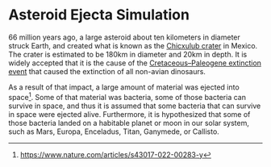 # Asteroid Ejecta Simulation
66 million years ago, a large asteroid about ten kilometers in diameter struck Earth, and created what is known as the [Chicxulub crater](https://en.wikipedia.org/wiki/Chicxulub_crater) in Mexico.  The crater is estimated to be 180km in diameter and 20km in depth.  It is widely accepted that it is the cause of the [Cretaceous–Paleogene extinction event](https://en.wikipedia.org/wiki/Cretaceous%E2%80%93Paleogene_extinction_event) that caused the extinction of all non-avian dinosaurs.

As a result of that impact, a large amount of material was ejected into space[^1].  Some of that material was bacteria, some of those bacteria can survive in space, and thus it is assumed that some bacteria that can survive in space were ejected alive.  Furthermore, it is hypothesized that some of those bacteria landed on a habitable planet or moon in our solar system, such as Mars, Europa, Enceladus, Titan, Ganymede, or Callisto.  


[^1]: https://www.nature.com/articles/s43017-022-00283-y
